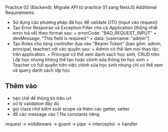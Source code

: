 Practice 02 (Backend):
Migrate API từ practice 01 sang NestJS
Additional Requirements:
+ Sử dụng các phương pháp đã học để validate DTO (input vào request)
+ Tạo Error Response và Exception Filter cho cả Application (thống nhất error trả về) theo format sau:
         + errorCode: "BAD_REQUEST_INPUT"
         + devMessage: "This field is required."
         + data: {username: "admin"}
+ Tạo Roles cho từng controller dựa vào "Bearer Token" (bao gồm: admin, principal, teacher) với các quyền sau:
          + Admin có thể làm mọi thao tác trên application.
          + Principal có thể xem danh sách học sinh, CRUD trên Lớp học nhưng không thể tạo hoặc chỉnh sửa thông tin học sinh
          + Teacher có full quyền trên việc chỉnh sửa học sinh nhưng chỉ có thể xem và query danh sách lớp học

## Thêm vào
+ hạn chế để thông tin trên url
+ xử lý validation đầy đủ
+ gọi class nhớ kiểm soát scope và thêm các getter, setter
+ để các message vào 1 file constants riêng

request -> middleware -> guard -> pipe -> interceptor -> handler